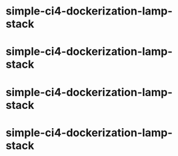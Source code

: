 # simple-ci4-dockerization-lamp-stack
# simple-ci4-dockerization-lamp-stack
# simple-ci4-dockerization-lamp-stack
# simple-ci4-dockerization-lamp-stack
